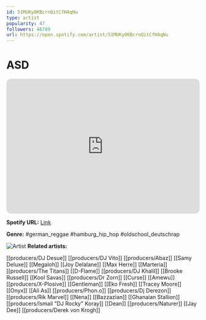 ```yaml
---
id: 51MUKy0KBcrnQitCfHAqNu
type: artist
popularity: 47
followers: 46789
url: https://open.spotify.com/artist/51MUKy0KBcrnQitCfHAqNu
---
```

# ASD

<iframe style="border-radius:12px" src="https://open.spotify.com/embed/artist/51MUKy0KBcrnQitCfHAqNu" width="100%" height="352" frameBorder="0" allowfullscreen="" allow="autoplay; clipboard-write; encrypted-media; fullscreen; picture-in-picture" loading="lazy"></iframe>

**Spotify URL:** [Link](https://open.spotify.com/artist/51MUKy0KBcrnQitCfHAqNu)

**Genre:**  #german_reggae #hamburg_hip_hop #oldschool_deutschrap

![Artist](https://i.scdn.co/image/a0d10ca054f968d964d6ac897276726c4b63e060)
**Related artists:**

[[producers/DJ Desue]]
[[producers/DJ Vito]]
[[producers/Abaz]]
[[Samy Deluxe]]
[[Megaloh]]
[[Joy Delalane]]
[[Max Herre]]
[[Marteria]]
[[producers/The Titans]]
[[D-Flame]]
[[producers/DJ Khalil]]
[[Brooke Russell]]
[[Kool Savas]]
[[producers/Dr Zorn]]
[[Curse]]
[[Amewu]]
[[producers/X-Plosive]]
[[Gentleman]]
[[Eko Fresh]]
[[Tracey Moore]]
[[Onyx]]
[[Ali As]]
[[producers/Phon.o]]
[[producers/Dj Derezon]]
[[producers/Rik Marvel]]
[[Nena]]
[[Bazzazian]]
[[Ghanaian Stallion]]
[[producers/Ismail "DJ Rocky" Koray]]
[[Dean]]
[[producers/Naturer]]
[[Jay Dee]]
[[producers/Derek von Krogh]]
